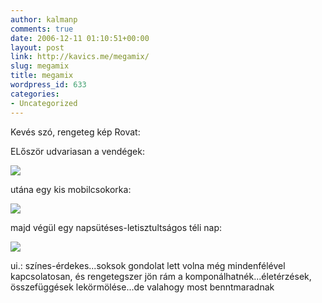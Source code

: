 ```yaml
---
author: kalmanp
comments: true
date: 2006-12-11 01:10:51+00:00
layout: post
link: http://kavics.me/megamix/
slug: megamix
title: megamix
wordpress_id: 633
categories:
- Uncategorized
---
```



Kevés szó, rengeteg kép Rovat: 






ELőször udvariasan a vendégek:  

![](http://kavics.freeblog.hu/files/ufo_mix.jpg) 






utána egy kis mobilcsokorka:  

![](http://kavics.freeblog.hu/files/mix061210.jpg)






majd végül egy napsütéses-letisztultságos téli nap:  

![](http://kavics.freeblog.hu/files/telinap_mix.jpg)






ui.: színes-érdekes...soksok gondolat lett volna még mindenfélével kapcsolatosan, és rengetegszer jön rám a komponálhatnék...életérzések, összefüggések lekörmölése...de valahogy most benntmaradnak

